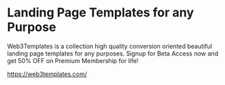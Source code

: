 # Landing Page Templates for any Purpose

Web3Templates is a collection high quality conversion oriented beautiful landing page templates for any purposes. Signup for Beta Access now and get 50% OFF on Premium Membership for life!

https://web3templates.com/
